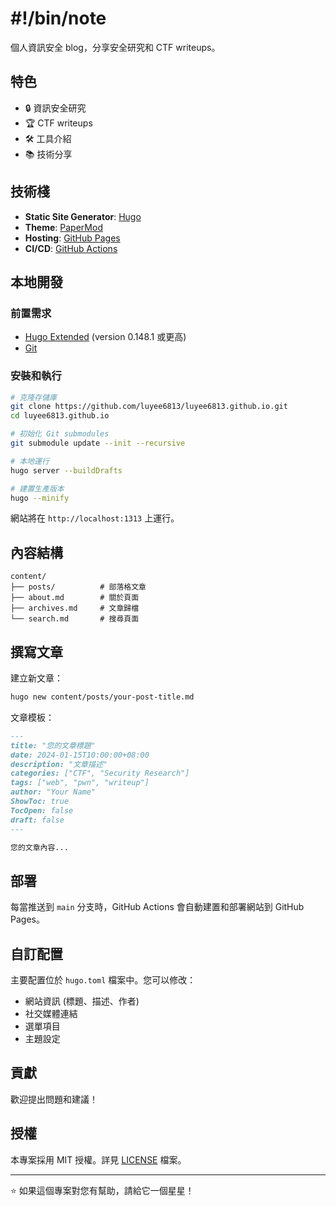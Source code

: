 # #!/bin/note

個人資訊安全 blog，分享安全研究和 CTF writeups。

## 特色

- 🔒 資訊安全研究
- 🏆 CTF writeups
- 🛠️ 工具介紹
- 📚 技術分享

## 技術棧

- **Static Site Generator**: [Hugo](https://gohugo.io/)
- **Theme**: [PaperMod](https://github.com/adityatelange/hugo-PaperMod)
- **Hosting**: [GitHub Pages](https://pages.github.com/)
- **CI/CD**: [GitHub Actions](https://github.com/features/actions)

## 本地開發

### 前置需求

- [Hugo Extended](https://gohugo.io/installation/) (version 0.148.1 或更高)
- [Git](https://git-scm.com/)

### 安裝和執行

```bash
# 克隆存儲庫
git clone https://github.com/luyee6813/luyee6813.github.io.git
cd luyee6813.github.io

# 初始化 Git submodules
git submodule update --init --recursive

# 本地運行
hugo server --buildDrafts

# 建置生產版本
hugo --minify
```

網站將在 `http://localhost:1313` 上運行。

## 內容結構

```
content/
├── posts/          # 部落格文章
├── about.md        # 關於頁面
├── archives.md     # 文章歸檔
└── search.md       # 搜尋頁面
```

## 撰寫文章

建立新文章：

```bash
hugo new content/posts/your-post-title.md
```

文章模板：

```markdown
---
title: "您的文章標題"
date: 2024-01-15T10:00:00+08:00
description: "文章描述"
categories: ["CTF", "Security Research"]
tags: ["web", "pwn", "writeup"]
author: "Your Name"
ShowToc: true
TocOpen: false
draft: false
---

您的文章內容...
```

## 部署

每當推送到 `main` 分支時，GitHub Actions 會自動建置和部署網站到 GitHub Pages。

## 自訂配置

主要配置位於 `hugo.toml` 檔案中。您可以修改：

- 網站資訊 (標題、描述、作者)
- 社交媒體連結
- 選單項目
- 主題設定

## 貢獻

歡迎提出問題和建議！

## 授權

本專案採用 MIT 授權。詳見 [LICENSE](LICENSE) 檔案。

---

⭐ 如果這個專案對您有幫助，請給它一個星星！
